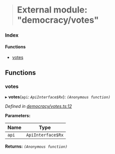 > # External module: "democracy/votes"

### Index

#### Functions

* [votes](_democracy_votes_.md#votes)

## Functions

###  votes

▸ **votes**(`api`: *`ApiInterface$Rx`*): *`(Anonymous function)`*

*Defined in [democracy/votes.ts:12](https://github.com/polkadot-js/api/blob/5a1c79a/packages/api-derive/src/democracy/votes.ts#L12)*

**Parameters:**

Name | Type |
------ | ------ |
`api` | `ApiInterface$Rx` |

**Returns:** *`(Anonymous function)`*